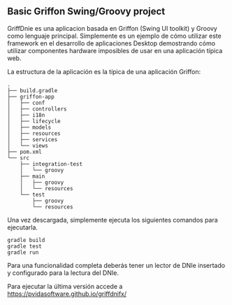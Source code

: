Basic Griffon Swing/Groovy project
----------------------------------

GriffDnie es una aplicacion basada en Griffon (Swing UI toolkit) y
Groovy como lenguaje principal. Simplemente es un ejemplo de cómo utilizar este framework en el desarrollo
de aplicaciones Desktop demostrando cómo utilizar componentes hardware imposibles de usar en una aplicación
típica web.

La estructura de la aplicación es la típica de una aplicación Griffon:

    .
    ├── build.gradle
    ├── griffon-app
    │   ├── conf
    │   ├── controllers
    │   ├── i18n
    │   ├── lifecycle
    │   ├── models
    │   ├── resources
    │   ├── services
    │   └── views
    ├── pom.xml
    └── src
        ├── integration-test
        │   └── groovy
        ├── main
        │   ├── groovy
        │   └── resources
        └── test
            ├── groovy
            └── resources

Una vez descargada, simplemente ejecuta los siguientes comandos para ejecutarla.

    gradle build
    gradle test
    gradle run

Para una funcionalidad completa deberás tener un lector de DNIe insertado y configurado para la lectura
del DNIe. 

Para ejecutar la última versión accede a https://pvidasoftware.github.io/griffdnifx/
